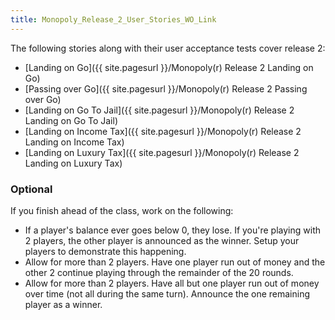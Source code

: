 ```yaml
---
title: Monopoly_Release_2_User_Stories_WO_Link
---
```

The following stories along with their user acceptance tests cover release 2:
* [Landing on Go]({{ site.pagesurl }}/Monopoly(r) Release 2 Landing on Go)
* [Passing over Go]({{ site.pagesurl }}/Monopoly(r) Release 2 Passing over Go)
* [Landing on Go To Jail]({{ site.pagesurl }}/Monopoly(r) Release 2 Landing on Go To Jail)
* [Landing on Income Tax]({{ site.pagesurl }}/Monopoly(r) Release 2 Landing on Income Tax)
* [Landing on Luxury Tax]({{ site.pagesurl }}/Monopoly(r) Release 2 Landing on Luxury Tax)

### Optional
If you finish ahead of the class, work on the following:
* If a player's balance ever goes below 0, they lose. If you're playing with 2 players, the other player is announced as the winner. Setup your players to demonstrate this happening.
* Allow for more than 2 players. Have one player run out of money and the other 2 continue playing through the remainder of the 20 rounds.
* Allow for more than 2 players. Have all but one player run out of money over time (not all during the same turn). Announce the one remaining player as a winner.
